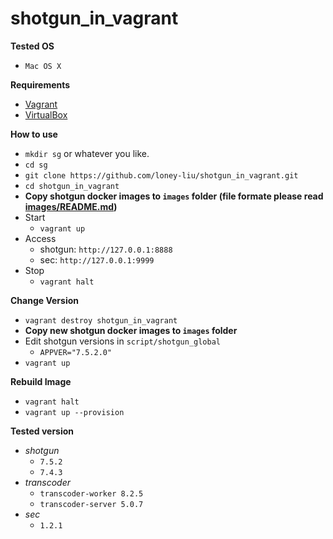 # shotgun_in_vagrant
**Tested OS**
- `Mac OS X`

**Requirements**
- [Vagrant](https://www.vagrantup.com/downloads.html)
- [VirtualBox](https://www.virtualbox.org/wiki/Downloads)

**How to use**
- `mkdir sg` or whatever you like.
- `cd sg`
- `git clone https://github.com/loney-liu/shotgun_in_vagrant.git`
- `cd shotgun_in_vagrant`
- **Copy shotgun docker images to `images` folder (file formate please read [images/README.md](images/README.md))**
- Start 
  - `vagrant up`
- Access 
  - shotgun: `http://127.0.0.1:8888`    
  - sec: `http://127.0.0.1:9999`
- Stop 
  - `vagrant halt`

**Change Version**
- `vagrant destroy shotgun_in_vagrant` 
- **Copy new shotgun docker images to `images` folder**
- Edit shotgun versions in `script/shotgun_global`
  - `APPVER="7.5.2.0"`
- `vagrant up`

**Rebuild Image**
- `vagrant halt`
- `vagrant up --provision`

**Tested version**
- *shotgun*
  - `7.5.2`
  - `7.4.3`
- *transcoder*
  - `transcoder-worker 8.2.5`
  - `transcoder-server 5.0.7`
- *sec*
  - `1.2.1`
